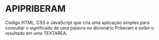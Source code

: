 # APIPRIBERAM
Código HTML, CSS e JavaScript que cria uma aplicação simples para consultar o significado de uma palavra no dicionário Priberam e exibir o resultado em  uma TEXTAREA.
